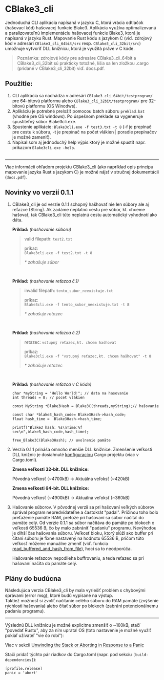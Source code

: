 # CBlake3_cli
Jednoduchá CLI aplikácia napísaná v jazyku C, ktorá vrácia odtlačok (hašovací kód) hašovacej funkcie Blake3. Aplikácia využíva optimalizovanú a paralizovateľnú implementáciu hašovacej funkcie Blake3, ktorá je napísaná v jazyku Rust. Mapovanie Rust kódu s jazykom C (viď. zdrojový kód v adresári `CBlake3_cli_64bit/src` resp. `CBlake3_cli_32bit/src`) umožnuje vytvoriť DLL knižnicu, ktorá je využitá práve v C kóde.

> Poznámka: zdrojové kódy pre adresáre CBlake3_cli_64bit a CBlake3_cli_32bit sú prakticky totožné, líšia sa len zložkou .cargo (pridané v CBlake3_cli_32bit) viď. docs.pdf.

## Použitie:

1) CLI aplikácia sa nachádza v adresári `CBlake3_cli_64bit/testprogram/` pre 64-bitovú platformu alebo `CBlake3_cli_32bit/testprogram/` pre 32-bitovú platformu (OS Winodws).
2) Aplikáciu je potrebné preložiť pomocou batch súboru `preklad.bat` (vhodné pre OS windows). Po úspešnom preklade sa vygeneruje spustiteľný súbor Blake3cli.exe.
3) Spustenie aplikácie: `Blake3cli.exe -f test3.txt -t 8` (-f je prepínač pre cestu k súboru, -t je prepínač na počet vlákien | poradie prepínačov je možné zameniť).
4) Napísal som aj jednoduchý help výpis ktorý je možné spustiť napr. príkazom `Blake3cli.exe -help`.
<br><br>

----
Viac informácií ohľadom projektu CBlake3_cli (ako napríklad opis princípu mapovanie jazyka Rust s jazykom C) je možné nájsť v stručnej dokumentácii (`docs.pdf`).


## Novinky vo verzií 0.1.1

<ol>

<li>CBlake3_cli je od verzie 0.1.1 schopný hašhovať nie len súbory ale aj reťazce (String).
Ak zadáme neplatnú cestu pre súbor, kt. chceme hašovať, tak CBlake3_cli túto neplatnú cestu  
automatický vyhodnotí ako dáta.  

__Príklad:__ _(hashovanie súboru)_

>valid filepath: `test2.txt`  
>
>príkaz:  
`Blake3cli.exe -f test2.txt -t 8`   
>
> _* zahašuje súbor_

<br>

__Príklad:__ _(hashovanie reťazca č.1)_

>invalid filepath: `tento_subor_neexistuje.txt`  
>
>príkaz:  
`Blake3cli.exe -f tento_subor_neexistuje.txt -t 8`   
>
> _* zahašuje retazec_

<br>

__Príklad:__ _(hashovanie reťazca č.2)_

> retazec: `vstupný reťazec,kt. chcem hašhovat`  
>
>príkaz:  
`Blake3cli.exe -f "vstupný reťazec,kt. chcem hašhovat" -t 8`   
>
> _* zahašuje retazec_

<br>

__Príklad:__ _(hashovanie reťazca v C kóde)_

```
char *myString = "Hello World!"; // data na hasovanie
int threads = 8; // pocet vlákien

const MyString *Blake3Hash = Blake3C(threads,myString);// hašovanie

const char *blake3_hash_code= Blake3Hash->hash_code; 
float hash_time =  Blake3Hash->hash_time; 

printf("Blake3 hash: %s\nTime:%f sec\n",blake3_hash_code,hash_time);

free_Blake3C(Blake3Hash); // uvolnenie pamäte
```
</li>


<li>
Verzia 0.1.1 prináša omnoho menšie DLL knižnice. Zmenšenie veľkosti DLL knižníc je dosiahnuté <a href="https://youtu.be/b2qe3L4BX-Y">konfiguraciou</a> Cargo projektu (viac v Cargo.toml).  

<br>

__Zmena veľkosti 32-bit. DLL knižnice:__

Pôvodná veľkosť (~4700kB) -> Aktuálna veľoksť (~420kB)

__Zmena veľkosti 64-bit. DLL knižnice:__

Pôvodná veľkosť (~4900kB) -> Aktuálna veľoksť (~360kB)

</li>

<li>
Hašovanie súborov. V pôvodnej verzii sa pri hašovaní veľkých súborov správal program nepredvídateľne a častokrát "padal". Príčinou toho bolo preťaženie pamäte RAM, pretože pri hašovaní sa súbor načítal do pamäte celý. Od verzie 0.1.1 sa súbor načitáva do pamäte po blokoch o veľkosti 65536 B, čo by malo zabrániť "padaniu" programu. Nevýhodou je dlhší čas hašovania súboru. Veľkosť bloku, ktorý slúži ako buffer pri čítani súboru je fixne nastavený na hodnotu 65536 B, pričom túto veľkosť môžeme manuálne zmeniť (viď. funkcia <a href="https://github.com/Alg0ritmus/CBlake3_cli/blob/0.1.1/CBlake3_cli_64bit/src/additional/MyHasherStruct.rs#L97">read_buffered_and_hash_from_file</a>), hoci sa to neodporúča.  

Hašovanie reťazcov nepodlieha buffrovaniu, a teda reťazec sa pri hašovaní načíta do pamäte celý.
</li>
</ol>


## Plány do budúcna
Následujúca verzia CBlake3_cli by mala vyriešiť problém s chybovými správami (error msg), ktoré budú vypísané na výstup.  
Taktiež možnosť si zvoliť načítanie celého súboru do RAM pamäte (zvýšenie rýchlosti hašovania) alebo čítať súbor po blokoch (zabráni potencionálnemu padaniu programu).

---
Výslednú DLL knižnicu je možné explicitne zmenšiť o ~100kB, stačí "povedať Rustu", aby za ním upratal OS (toto nastavenie je možné využiť pokiaľ užívateľ "vie čo robí"): 

Viac v sekcii [Unwinding the Stack or Aborting in Response to a Panic](https://doc.rust-lang.org/book/ch09-01-unrecoverable-errors-with-panic.html#unwinding-the-stack-or-aborting-in-response-to-a-panic)  

Stači pridať týchto pár riadkov do Cargo.toml (napr. pod sekciu `[build-dependencies]`):  

```
[profile.release]  
panic = 'abort'  
```

